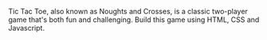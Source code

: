 
Tic Tac Toe, also known as Noughts and Crosses, is a classic two-player game that's both fun and challenging. 
Build this game using HTML, CSS and Javascript.
